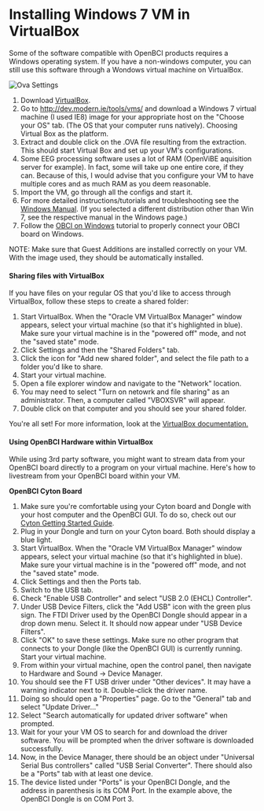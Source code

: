# Installing Windows 7 VM in VirtualBox

Some of the software compatible with OpenBCI products requires a Windows operating system. If you have a non-windows computer, you can still use this software through a Wondows virtual machine on VirtualBox.

![Ova Settings](../assets/images/ova-set.jpg)

1. Download [VirtualBox](https://www.virtualbox.org/wiki/Downloads). 
1. Go to <http://dev.modern.ie/tools/vms/> and download a Windows 7 virtual machine (I used IE8) image for your appropriate host on the "Choose your OS" tab. (The OS that your computer runs natively). Choosing Virtual Box as the platform.
1. Extract and double click on the .OVA file resulting from the extraction. This should start Virtual Box and set up your VM's configurations. 
1. Some EEG processing software uses a lot of RAM (OpenViBE aquisition server for example). In fact, some will take up one entire core, if they can. Because of this, I would advise that you configure your VM to have multiple cores and as much RAM as you deem reasonable. 
1. Import the VM, go through all the configs and start it. 
1. For more detailed instructions/tutorials and troubleshooting see the [Windows Manual](http://modernievirt.blob.core.windows.net/vhd/release_notes_license_terms_1_5_15.pdf). (If you selected a different distribution other than Win 7, see the respective manual in the Windows page.)
1. Follow the [OBCI on Windows](http://docs.openbci.com/Tutorials/11-OpenBCI_on_Windows) tutorial to properly connect your OBCI board on Windows.

NOTE: Make sure that Guest Additions are installed correctly on your VM. With the image used, they should be automatically installed.

#### Sharing files with VirtualBox

If you have files on your regular OS that you'd like to access through VirtualBox, follow these steps to create a shared folder:

1. Start VirtualBox. When the "Oracle VM VirtualBox Manager" window appears, select your virtual machine (so that it's highlighted in blue). Make sure your virtual machine is in the "powered off" mode, and not the "saved state" mode.
2. Click Settings and then the "Shared Folders" tab.
3. Click the icon for "Add new shared folder", and select the file path to a folder you'd like to share.
4. Start your virtual machine.
5. Open a file explorer window and navigate to the "Network" location.
6. You may need to select "Turn on netowrk and file sharing" as an administrator. Then, a computer called "VBOXSVR" will appear.
7. Double click on that computer and you should see your shared folder.

You're all set! For more information, look at the [VirtualBox documentation.](https://www.virtualbox.org/wiki/Documentation)

#### Using OpenBCI Hardware within VirtualBox

While using 3rd party software, you might want to stream data from your OpenBCI board directly to a program on your virtual machine. Here's how to livestream from your OpenBCI board within your VM.

**OpenBCI Cyton Board**

1. Make sure you're comfortable using your Cyton board and Dongle with your host computer and the OpenBCI GUI. To do so, check out our [Cyton Getting Started Guide](http://docs.openbci.com/Tutorials/01-Cyton_Getting%20Started_Guide).
1. Plug in your Dongle and turn on your Cyton board. Both should display a blue light.
1. Start VirtualBox. When the "Oracle VM VirtualBox Manager" window appears, select your virtual machine (so that it's highlighted in blue). Make sure your virtual machine is in the "powered off" mode, and not the "saved state" mode.
1. Click Settings and then the Ports tab.
1. Switch to the USB tab.
1. Check "Enable USB Controller" and select "USB 2.0 (EHCL) Controller".
1. Under USB Device Filters, click the "Add USB" icon with the green plus sign. The FTDI Driver used by the OpenBCI Dongle should appear in a drop down menu. Select it. It should now appear under "USB Device Filters".
1. Click "OK" to save these settings. Make sure no other program that connects to your Dongle (like the OpenBCI GUI) is currently running. Start your virtual machine.
1. From within your virtual machine, open the control panel, then navigate to Hardware and Sound -> Device Manager.
1. You should see the FT USB driver under "Other devices". It may have a warning indicator next to it. Double-click the driver name.
1. Doing so should open a "Properties" page. Go to the "General" tab and select "Update Driver..."
1. Select "Search automatically for updated driver software" when prompted.
1. Wait for your your VM OS to search for and download the driver software. You will be prompted when the driver software is downloaded successfully.
1. Now, in the Device Manager, there should be an object under "Universal Serial Bus controllers" called "USB Serial Converter". There should also be a "Ports" tab with at least one device.
1. The device listed under "Ports" is your OpenBCI Dongle, and the address in parenthesis is its COM Port. In the example above, the OpenBCI Dongle is on COM Port 3.




